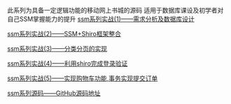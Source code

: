 此系列为具备一定逻辑功能的移动网上书城的源码
适用于数据库课设及初学者对自己SSM掌握能力的提升
[ssm系列实战(1)——需求分析及数据库设计](https://blog.csdn.net/qq_36521579/article/details/80719328)

[ssm系列实战(2)——SSM+Shiro框架整合](https://blog.csdn.net/qq_36521579/article/details/80719770)

[ssm系列实战(3)——分类分页的实现](https://blog.csdn.net/qq_36521579/article/details/80727165)

[ssm系列实战(4)——利用shiro完成登录验证](https://blog.csdn.net/qq_36521579/article/details/80729873)

[ssm系列实战(5)——实现购物车功能,事务实现提交订单](https://blog.csdn.net/qq_36521579/article/details/81810557)

[ssm系列源码——GitHub源码地址](https://github.com/zou1035910306/SSM-shopping)
